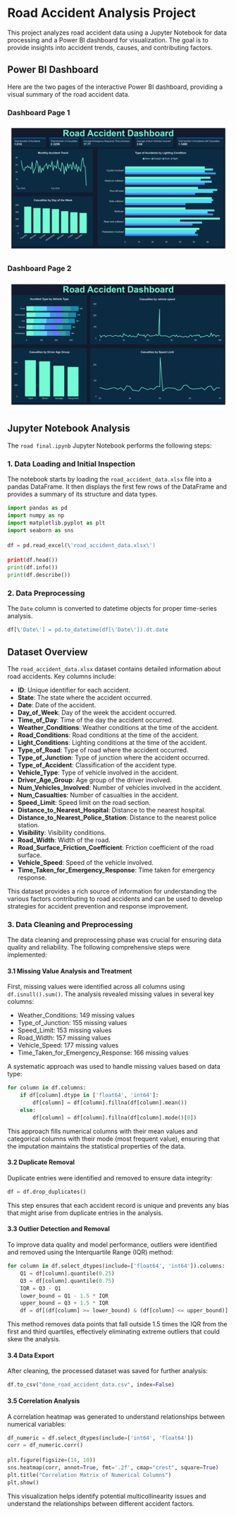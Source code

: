 # Road Accident Analysis Project

This project analyzes road accident data using a Jupyter Notebook for data processing and a Power BI dashboard for visualization. The goal is to provide insights into accident trends, causes, and contributing factors.

## Power BI Dashboard

Here are the two pages of the interactive Power BI dashboard, providing a visual summary of the road accident data.

### Dashboard Page 1

![Dashboard Page 1](https://github.com/aliisnetalive/Road-Accident-Analysis/blob/main/001.jpg?raw=true)

### Dashboard Page 2

![Dashboard Page 2](https://github.com/aliisnetalive/Road-Accident-Analysis/blob/main/002.jpg?raw=true)

## Jupyter Notebook Analysis

The `road final.ipynb` Jupyter Notebook performs the following steps:

### 1. Data Loading and Initial Inspection

The notebook starts by loading the `road_accident_data.xlsx` file into a pandas DataFrame. It then displays the first few rows of the DataFrame and provides a summary of its structure and data types.

```python
import pandas as pd
import numpy as np
import matplotlib.pyplot as plt
import seaborn as sns

df = pd.read_excel(\'road_accident_data.xlsx\')

print(df.head())
print(df.info())
print(df.describe())
```

### 2. Data Preprocessing

The `Date` column is converted to datetime objects for proper time-series analysis.

```python
df[\'Date\'] = pd.to_datetime(df[\'Date\']).dt.date
```

## Dataset Overview

The `road_accident_data.xlsx` dataset contains detailed information about road accidents. Key columns include:

- **ID**: Unique identifier for each accident.
- **State**: The state where the accident occurred.
- **Date**: Date of the accident.
- **Day_of_Week**: Day of the week the accident occurred.
- **Time_of_Day**: Time of the day the accident occurred.
- **Weather_Conditions**: Weather conditions at the time of the accident.
- **Road_Conditions**: Road conditions at the time of the accident.
- **Light_Conditions**: Lighting conditions at the time of the accident.
- **Type_of_Road**: Type of road where the accident occurred.
- **Type_of_Junction**: Type of junction where the accident occurred.
- **Type_of_Accident**: Classification of the accident type.
- **Vehicle_Type**: Type of vehicle involved in the accident.
- **Driver_Age_Group**: Age group of the driver involved.
- **Num_Vehicles_Involved**: Number of vehicles involved in the accident.
- **Num_Casualties**: Number of casualties in the accident.
- **Speed_Limit**: Speed limit on the road section.
- **Distance_to_Nearest_Hospital**: Distance to the nearest hospital.
- **Distance_to_Nearest_Police_Station**: Distance to the nearest police station.
- **Visibility**: Visibility conditions.
- **Road_Width**: Width of the road.
- **Road_Surface_Friction_Coefficient**: Friction coefficient of the road surface.
- **Vehicle_Speed**: Speed of the vehicle involved.
- **Time_Taken_for_Emergency_Response**: Time taken for emergency response.

This dataset provides a rich source of information for understanding the various factors contributing to road accidents and can be used to develop strategies for accident prevention and response improvement.




### 3. Data Cleaning and Preprocessing

The data cleaning and preprocessing phase was crucial for ensuring data quality and reliability. The following comprehensive steps were implemented:

#### 3.1 Missing Value Analysis and Treatment

First, missing values were identified across all columns using `df.isnull().sum()`. The analysis revealed missing values in several key columns:
- Weather_Conditions: 149 missing values
- Type_of_Junction: 155 missing values  
- Speed_Limit: 153 missing values
- Road_Width: 157 missing values
- Vehicle_Speed: 177 missing values
- Time_Taken_for_Emergency_Response: 166 missing values

A systematic approach was used to handle missing values based on data type:

```python
for column in df.columns:
    if df[column].dtype in ['float64', 'int64']:
        df[column] = df[column].fillna(df[column].mean())
    else:
        df[column] = df[column].fillna(df[column].mode()[0])
```

This approach fills numerical columns with their mean values and categorical columns with their mode (most frequent value), ensuring that the imputation maintains the statistical properties of the data.

#### 3.2 Duplicate Removal

Duplicate entries were identified and removed to ensure data integrity:

```python
df = df.drop_duplicates()
```

This step ensures that each accident record is unique and prevents any bias that might arise from duplicate entries in the analysis.

#### 3.3 Outlier Detection and Removal

To improve data quality and model performance, outliers were identified and removed using the Interquartile Range (IQR) method:

```python
for column in df.select_dtypes(include=['float64', 'int64']).columns:
    Q1 = df[column].quantile(0.25)
    Q3 = df[column].quantile(0.75)
    IQR = Q3 - Q1
    lower_bound = Q1 - 1.5 * IQR
    upper_bound = Q3 + 1.5 * IQR
    df = df[(df[column] >= lower_bound) & (df[column] <= upper_bound)]
```

This method removes data points that fall outside 1.5 times the IQR from the first and third quartiles, effectively eliminating extreme outliers that could skew the analysis.

#### 3.4 Data Export

After cleaning, the processed dataset was saved for further analysis:

```python
df.to_csv("done_road_accident_data.csv", index=False)
```

#### 3.5 Correlation Analysis

A correlation heatmap was generated to understand relationships between numerical variables:

```python
df_numeric = df.select_dtypes(include=['int64', 'float64'])
corr = df_numeric.corr()

plt.figure(figsize=(14, 10))
sns.heatmap(corr, annot=True, fmt='.2f', cmap="crest", square=True)
plt.title("Correlation Matrix of Numerical Columns")
plt.show()
```

This visualization helps identify potential multicollinearity issues and understand the relationships between different accident factors.



